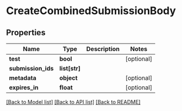# CreateCombinedSubmissionBody

## Properties
Name | Type | Description | Notes
------------ | ------------- | ------------- | -------------
**test** | **bool** |  | [optional]
**submission_ids** | **list[str]** |  |
**metadata** | **object** |  | [optional]
**expires_in** | **float** |  | [optional]

[[Back to Model list]](../README.md#documentation-for-models) [[Back to API list]](../README.md#documentation-for-api-endpoints) [[Back to README]](../README.md)



